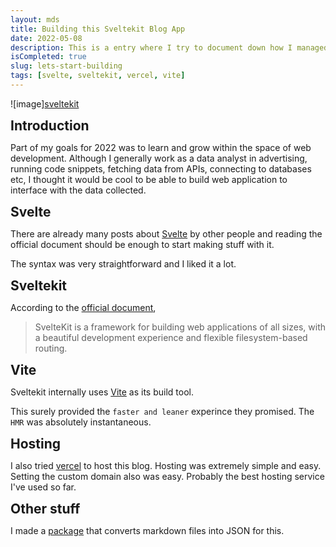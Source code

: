 ```yaml
---
layout: mds
title: Building this Sveltekit Blog App
date: 2022-05-08
description: This is a entry where I try to document down how I managed to put this Sveltekit Blog App together.
isCompleted: true
slug: lets-start-building
tags: [svelte, sveltekit, vercel, vite]
---
```


![image][sveltekit](/assets/images/svelte-kit-machine.png "sveltekit")

## Introduction

Part of my goals for 2022 was to learn and grow within the space of web development.
Although I generally work as a data analyst in advertising, running code snippets, fetching data from APIs, connecting to databases etc, I thought it would be cool to be able to build web application to interface with the data collected.

## Svelte

There are already many posts about [Svelte](https://svelte.dev/) by other people and reading the official document should be enough to start making stuff with it.

The syntax was very straightforward and I liked it a lot.

## Sveltekit

According to the [official document](https://kit.svelte.dev/),

> SvelteKit is a framework for building web applications of all sizes, with a beautiful development experience and flexible filesystem-based routing.

## Vite

Sveltekit internally uses [Vite](https://vitejs.dev/) as its build tool.

This surely provided the `faster and leaner` experince they promised. The `HMR` was absolutely instantaneous.

## Hosting

I also tried [vercel](https://vercel.com/) to host this blog. Hosting was extremely simple and easy. Setting the custom domain also was easy. Probably the best hosting service I've used so far.

## Other stuff

I made a [package](https://github.com/K-Sato1995/md-to-json-converter) that converts markdown files into JSON for this.

<style>
	h2 {
		font-weight: bold;
        margin: 10px 5px 10px 0px;
	}
    image{
        height:50%;
        width:50%;
    }
</style>
